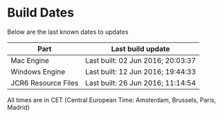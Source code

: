 # Build Dates

Below are the last known dates to updates

Part | Last build update
-----|-----
Mac Engine | Last built: 02 Jun 2016; 20:03:37
Windows Engine | Last built: 12 Jun 2016; 19:44:33
JCR6 Resource Files | Last built: 26 Jun 2016; 11:14:54
All times are in CET (Central European Time: Amsterdam, Brussels, Paris, Madrid)



